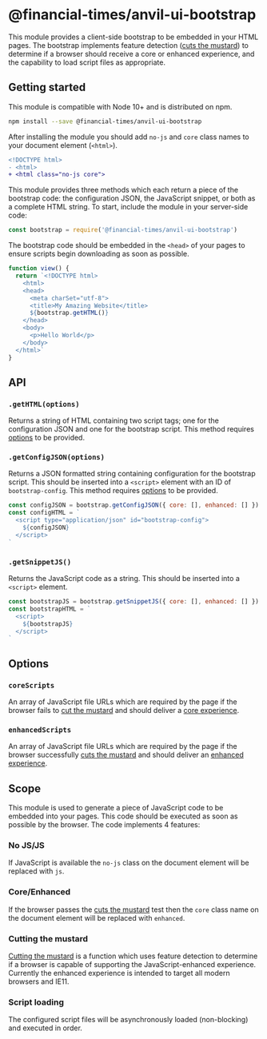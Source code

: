 # @financial-times/anvil-ui-bootstrap

This module provides a client-side bootstrap to be embedded in your HTML pages. The bootstrap implements feature detection ([cuts the mustard](#cutting-the-mustard)) to determine if a browser should receive a core or enhanced experience, and the capability to load script files as appropriate.


## Getting started

This module is compatible with Node 10+ and is distributed on npm.

```sh
npm install --save @financial-times/anvil-ui-bootstrap
```

After installing the module you should add `no-js` and `core` class names to your document element (`<html>`).

```diff
<!DOCTYPE html>
- <html>
+ <html class="no-js core">
```

This module provides three methods which each return a piece of the bootstrap code: the configuration JSON, the JavaScript snippet, or both as a complete HTML string. To start, include the module in your server-side code:

```js
const bootstrap = require('@financial-times/anvil-ui-bootstrap')
```

The bootstrap code should be embedded in the `<head>` of your pages to ensure scripts begin downloading as soon as possible.

```js
function view() {
  return `<!DOCTYPE html>
    <html>
    <head>
      <meta charSet="utf-8">
      <title>My Amazing Website</title>
      ${bootstrap.getHTML()}
    </head>
    <body>
      <p>Hello World</p>
    </body>
  </html>`
}
```


## API

### `.getHTML(options)`

Returns a string of HTML containing two script tags; one for the configuration JSON and one for the bootstrap script. This method requires [options](#options) to be provided.

### `.getConfigJSON(options)`

Returns a JSON formatted string containing configuration for the bootstrap script. This should be inserted into a `<script>` element with an ID of `bootstrap-config`. This method requires [options](#options) to be provided.

```js
const configJSON = bootstrap.getConfigJSON({ core: [], enhanced: [] })
const configHTML = `
  <script type="application/json" id="bootstrap-config">
    ${configJSON}
  </script>
`
```

### `.getSnippetJS()`

Returns the JavaScript code as a string. This should be inserted into a `<script>` element.

```js
const bootstrapJS = bootstrap.getSnippetJS({ core: [], enhanced: [] })
const bootstrapHTML = `
  <script>
    ${bootstrapJS}
  </script>
`
```


## Options

### `coreScripts`

An array of JavaScript file URLs which are required by the page if the browser fails to [cut the mustard](#cutting-the-mustard) and should deliver a [core experience](#core-enhanced).

### `enhancedScripts`

An array of JavaScript file URLs which are required by the page if the browser successfully [cuts the mustard](#cutting-the-mustard) and should deliver an [enhanced experience](#core-enhanced).


## Scope

This module is used to generate a piece of JavaScript code to be embedded into your pages. This code should be executed as soon as possible by the browser. The code implements 4 features:

### No JS/JS

If JavaScript is available the `no-js` class on the document element will be replaced with `js`.

### Core/Enhanced

If the browser passes the [cuts the mustard](#cutting-the-mustard) test then the `core` class name on the document element will be replaced with `enhanced`.

### Cutting the mustard

[Cutting the mustard] is a function which uses feature detection to determine if a browser is capable of supporting the JavaScript-enhanced experience. Currently the enhanced experience is intended to target all modern browsers and IE11.

[Cutting the mustard]: http://responsivenews.co.uk/post/18948466399/cutting-the-mustard

### Script loading

The configured script files will be asynchronously loaded (non-blocking) and executed in order.
